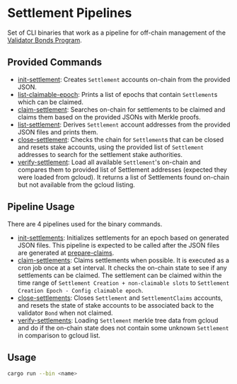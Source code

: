 # Settlement Pipelines

Set of CLI binaries that work as a pipeline for off-chain
management of the [Validator Bonds Program](../programs/validator-bonds/README.md).

## Provided Commands

- [init-settlement](./src/bin/init_settlement.rs): Creates `Settlement` accounts on-chain from the provided JSON.
- [list-claimable-epoch](./src/bin/list_claimable_epoch.rs): Prints a list of epochs that contain `Settlement`s which can be claimed.
- [claim-settlement](./src/bin/claim_settlement.rs): Searches on-chain for settlements to be claimed and claims them based on the provided JSONs with Merkle proofs.
- [list-settlement](./src/bin/list_settlement.rs): Derives `Settlement` account addresses from the provided JSON files and prints them.
- [close-settlement](./src/bin/close_settlement.rs): Checks the chain for `Settlement`s that can be closed and resets stake accounts,
  using the provided list of `Settlement` addresses to search for the settlement stake authorities.
- [verify-settlement](./src/bin/verify_settlement.rs): Load all available `Settlement`'s on-chain
  and compares them to provided list of Settlement addresses (expected they were loaded from gcloud).
  It returns a list of Settlements found on-chain but not available from the gcloud listing.

## Pipeline Usage

There are 4 pipelines used for the binary commands.

- [init-settlements](../.buildkite/init-settlements.yml): Initializes settlements for an epoch based on generated JSON files.
  This pipeline is expected to be called after the JSON files are generated at [prepare-claims](../.buildkite/prepare-claims.yml).
- [claim-settlements](../.buildkite/claim-settlements.yml): Claims settlements when possible.
  It is executed as a cron job once at a set interval. It checks the on-chain state to see if any settlements can be claimed.
  The settlement can be claimed within the time range of `Settlement Creation + non-claimable slots` to `Settlement Creation Epoch - Config claimable epoch`.
- [close-settlements](../.buildkite/close-settlements.yml): Closes `Settlement` and `SettlementClaims` accounts,
  and resets the state of stake accounts to be associated back to the validator `Bond` when not claimed.
- [verify-settlements](../.buildkite/verify-settlements.yml): Loading `Settlement` merkle tree data
  from gcloud and do if the on-chain state does not contain some unknown `Settlement` in comparison
  to gcloud list.

## Usage

```bash
cargo run --bin <name>
```
